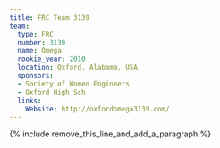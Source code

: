```yaml
---
title: FRC Team 3139
team:
  type: FRC
  number: 3139
  name: Omega
  rookie_year: 2010
  location: Oxford, Alabama, USA
  sponsors:
  - Society of Women Engineers
  - Oxford High Sch
  links:
    Website: http://oxfordomega3139.com/
---
```


{% include remove_this_line_and_add_a_paragraph %}